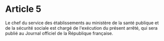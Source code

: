# Article 5

Le chef du service des établissements au ministère de la santé publique et de la sécurité sociale est chargé de l'exécution du présent arrêté, qui sera publié au Journal officiel de la République française.
